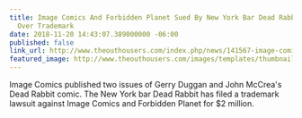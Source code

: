 ```yaml
---
title: Image Comics And Forbidden Planet Sued By New York Bar Dead Rabbit For $2 Million
  Over Trademark
date: 2018-11-20 14:43:07.389000000 -06:00
published: false
link_url: http://www.theouthousers.com/index.php/news/141567-image-comics-and-forbidden-planet-sued-by-new-york-bar-dead-rabbit-for-2-million-over-trademark.html
featured_image: http://www.theouthousers.com/images/templates/thumbnails/141567/deadrabbit_size3.jpg
---
```


Image Comics published two issues of Gerry Duggan and John McCrea's Dead Rabbit comic. The New York bar Dead Rabbit has filed a trademark lawsuit against Image Comics and Forbidden Planet for $2 million.